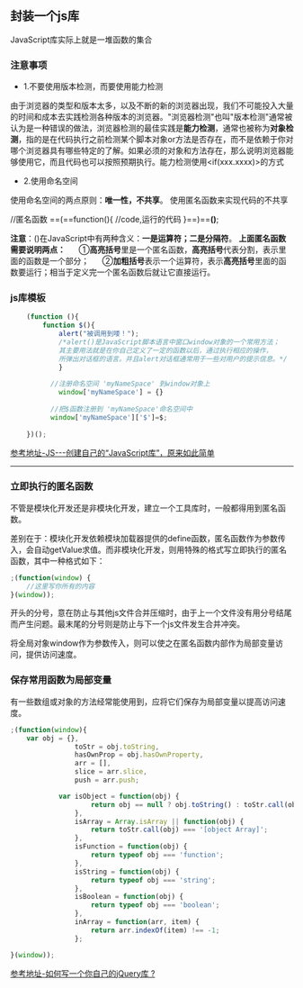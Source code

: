 ## 封装一个js库
JavaScript库实际上就是一堆函数的集合 

### 注意事项
* 1.不要使用版本检测，而要使用能力检测

由于浏览器的类型和版本太多，以及不断的新的浏览器出现，我们不可能投入大量的时间和成本去实践检测各种版本的浏览器。"浏览器检测"也叫"版本检测"通常被认为是一种错误的做法，浏览器检测的最佳实践是**能力检测**，通常也被称为**对象检测**，指的是在代码执行之前检测某个脚本对象or方法是否存在，而不是依赖于你对哪个浏览器具有哪些特定的了解。如果必须的对象和方法存在，那么说明浏览器能够使用它，而且代码也可以按照预期执行。能力检测使用<if(xxx.xxxx)>的方式

* 2.使用命名空间

使用命名空间的两点原则：**唯一性，不共享**。
使用匿名函数来实现代码的不共享

>
//匿名函数
==(==function(){
//code,运行的代码
}==)==**()**;

**注意**：()在JavaScript中有两种含义：**一是运算符；二是分隔符**。
**上面匿名函数需要说明两点：**
     ①**高亮括号**里是一个匿名函数，**高亮括号**代表分割，表示里面的函数是一个部分；
     ②**加粗括号**表示一个运算符，表示**高亮括号**里面的函数要运行；相当于定义完一个匿名函数后就让它直接运行。

### js库模板
```javascript
	(function (){
		function $(){
			alert("被调用到喽！"); 
			/*alert()是JavaScript脚本语言中窗口window对象的一个常用方法；
			其主要用法就是在你自己定义了一定的函数以后，通过执行相应的操作，
			所弹出对话框的语言。并且alert对话框通常用于一些对用户的提示信息。*/ 
			}
		  
		  //注册命名空间 'myNameSpace' 到window对象上  
            window['myNameSpace'] = {}  
          
		  //把$函数注册到 'myNameSpace'命名空间中
		  window['myNameSpace']['$']=$;
          
	})();
```

[参考地址-JS---创建自己的“JavaScript库”，原来如此简单
](http://blog.csdn.net/mazhaojuan/article/details/7659906)


------------------------------
### 立即执行的匿名函数

不管是模块化开发还是非模块化开发，建立一个工具库时，一般都得用到匿名函数。

差别在于：模块化开发依赖模块加载器提供的define函数，匿名函数作为参数传入，会自动getValue求值。而非模块化开发，则用特殊的格式写立即执行的匿名函数，其中一种格式如下：
```javascript
;(function(window) {
    //这里写你所有的内容
}(window));
```
开头的分号，意在防止与其他js文件合并压缩时，由于上一个文件没有用分号结尾而产生问题。最末尾的分号则是防止与下一个js文件发生合并冲突。

将全局对象window作为参数传入，则可以使之在匿名函数内部作为局部变量访问，提供访问速度。

### 保存常用函数为局部变量
有一些数组或对象的方法经常能使用到，应将它们保存为局部变量以提高访问速度。
```javascript
;(function(window){
    var obj = {},
                toStr = obj.toString,
                hasOwnProp = obj.hasOwnProperty,
                arr = [],
                slice = arr.slice,
                push = arr.push;

            var isObject = function(obj) {
                    return obj == null ? obj.toString() : toStr.call(obj) === '[object Object]';
                },
                isArray = Array.isArray || function(obj) {
                    return toStr.call(obj) === '[object Array]';
                },
                isFunction = function(obj) {
                    return typeof obj === 'function';
                },
                isString = function(obj) {
                    return typeof obj === 'string';
                },
                isBoolean = function(obj) {
                    return typeof obj === 'boolean';
                },
                inArray = function(arr, item) {
                    return arr.indexOf(item) !== -1;
                };

}(window));
```

[参考地址-如何写一个你自己的jQuery库
?](https://github.com/Lucifier129/Lucifier129.github.io/issues/10)


